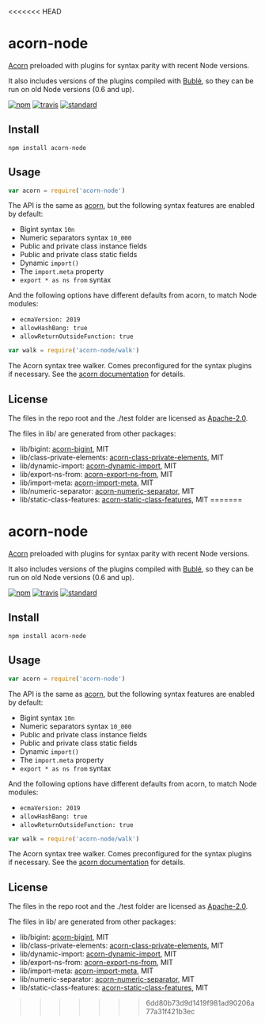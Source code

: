 <<<<<<< HEAD
# acorn-node

[Acorn](https://github.com/acornjs/acorn) preloaded with plugins for syntax parity with recent Node versions.

It also includes versions of the plugins compiled with [Bublé](https://github.com/rich-harris/buble), so they can be run on old Node versions (0.6 and up).

[![npm][npm-image]][npm-url]
[![travis][travis-image]][travis-url]
[![standard][standard-image]][standard-url]

[npm-image]: https://img.shields.io/npm/v/acorn-node.svg?style=flat-square
[npm-url]: https://www.npmjs.com/package/acorn-node
[travis-image]: https://img.shields.io/travis/browserify/acorn-node/master.svg?style=flat-square
[travis-url]: https://travis-ci.org/browserify/acorn-node
[standard-image]: https://img.shields.io/badge/code%20style-standard-brightgreen.svg?style=flat-square
[standard-url]: http://npm.im/standard

## Install

```
npm install acorn-node
```

## Usage

```js
var acorn = require('acorn-node')
```

The API is the same as [acorn](https://github.com/acornjs/acorn), but the following syntax features are enabled by default:

 - Bigint syntax `10n`
 - Numeric separators syntax `10_000`
 - Public and private class instance fields
 - Public and private class static fields
 - Dynamic `import()`
 - The `import.meta` property
 - `export * as ns from` syntax

And the following options have different defaults from acorn, to match Node modules:

 - `ecmaVersion: 2019`
 - `allowHashBang: true`
 - `allowReturnOutsideFunction: true`

```js
var walk = require('acorn-node/walk')
```

The Acorn syntax tree walker. Comes preconfigured for the syntax plugins if necessary.
See the [acorn documentation](https://github.com/acornjs/acorn#distwalkjs) for details.

## License

The files in the repo root and the ./test folder are licensed as [Apache-2.0](LICENSE.md).

The files in lib/ are generated from other packages:

- lib/bigint: [acorn-bigint](https://github.com/acornjs/acorn-bigint]), MIT
- lib/class-private-elements: [acorn-class-private-elements](https://github.com/acornjs/acorn-class-private-elements), MIT
- lib/dynamic-import: [acorn-dynamic-import](https://github.com/acornjs/acorn-dynamic-import), MIT
- lib/export-ns-from: [acorn-export-ns-from](https://github.com/acornjs/acorn-export-ns-from), MIT
- lib/import-meta: [acorn-import-meta](https://github.com/acornjs/acorn-import-meta), MIT
- lib/numeric-separator: [acorn-numeric-separator](https://github.com/acornjs/acorn-numeric-separator]), MIT
- lib/static-class-features: [acorn-static-class-features](https://github.com/acornjs/acorn-static-class-features), MIT
=======
# acorn-node

[Acorn](https://github.com/acornjs/acorn) preloaded with plugins for syntax parity with recent Node versions.

It also includes versions of the plugins compiled with [Bublé](https://github.com/rich-harris/buble), so they can be run on old Node versions (0.6 and up).

[![npm][npm-image]][npm-url]
[![travis][travis-image]][travis-url]
[![standard][standard-image]][standard-url]

[npm-image]: https://img.shields.io/npm/v/acorn-node.svg?style=flat-square
[npm-url]: https://www.npmjs.com/package/acorn-node
[travis-image]: https://img.shields.io/travis/browserify/acorn-node/master.svg?style=flat-square
[travis-url]: https://travis-ci.org/browserify/acorn-node
[standard-image]: https://img.shields.io/badge/code%20style-standard-brightgreen.svg?style=flat-square
[standard-url]: http://npm.im/standard

## Install

```
npm install acorn-node
```

## Usage

```js
var acorn = require('acorn-node')
```

The API is the same as [acorn](https://github.com/acornjs/acorn), but the following syntax features are enabled by default:

 - Bigint syntax `10n`
 - Numeric separators syntax `10_000`
 - Public and private class instance fields
 - Public and private class static fields
 - Dynamic `import()`
 - The `import.meta` property
 - `export * as ns from` syntax

And the following options have different defaults from acorn, to match Node modules:

 - `ecmaVersion: 2019`
 - `allowHashBang: true`
 - `allowReturnOutsideFunction: true`

```js
var walk = require('acorn-node/walk')
```

The Acorn syntax tree walker. Comes preconfigured for the syntax plugins if necessary.
See the [acorn documentation](https://github.com/acornjs/acorn#distwalkjs) for details.

## License

The files in the repo root and the ./test folder are licensed as [Apache-2.0](LICENSE.md).

The files in lib/ are generated from other packages:

- lib/bigint: [acorn-bigint](https://github.com/acornjs/acorn-bigint]), MIT
- lib/class-private-elements: [acorn-class-private-elements](https://github.com/acornjs/acorn-class-private-elements), MIT
- lib/dynamic-import: [acorn-dynamic-import](https://github.com/acornjs/acorn-dynamic-import), MIT
- lib/export-ns-from: [acorn-export-ns-from](https://github.com/acornjs/acorn-export-ns-from), MIT
- lib/import-meta: [acorn-import-meta](https://github.com/acornjs/acorn-import-meta), MIT
- lib/numeric-separator: [acorn-numeric-separator](https://github.com/acornjs/acorn-numeric-separator]), MIT
- lib/static-class-features: [acorn-static-class-features](https://github.com/acornjs/acorn-static-class-features), MIT
>>>>>>> 6dd80b73d9d1419f981ad90206a77a31f421b3ec
